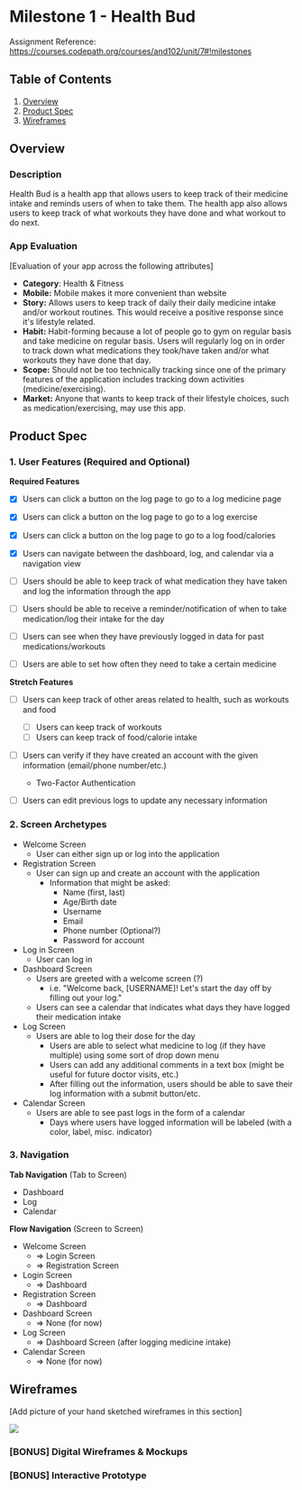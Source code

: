 # Milestone 1 - Health Bud
<!-- We can come up with a name for the app later --> 

Assignment Reference: https://courses.codepath.org/courses/and102/unit/7#!milestones

## Table of Contents

1. [Overview](#Overview)
1. [Product Spec](#Product-Spec)
1. [Wireframes](#Wireframes)

## Overview

### Description

Health Bud is a health app that allows users to keep track of their medicine intake and reminds users of when to take them. The health app also allows users to keep track of what workouts they have done and what workout to do next. 
<!-- Feel free to edit the description --> 

### App Evaluation

[Evaluation of your app across the following attributes]

* **Category**: Health & Fitness
* **Mobile:** Mobile makes it more convenient than website
* **Story:** Allows users to keep track of daily their daily medicine intake and/or workout routines. This would receive a positive response since it's lifestyle related. 
* **Habit:** Habit-forming because a lot of people go to gym on regular basis and take medicine on regular basis. Users will regularly log on in order to track down what medications they took/have taken and/or what workouts they have done that day. 
* **Scope:** Should not be too technically tracking since one of the primary features of the application includes tracking down activities (medicine/exercising). 
* **Market:** Anyone that wants to keep track of their lifestyle choices, such as medication/exercising, may use this app. 

## Product Spec

### 1. User Features (Required and Optional)

**Required Features**
- [x] Users can click a button on the log page to go to a log medicine page
- [x] Users can click a button on the log page to go to a log exercise
- [x] Users can click a button on the log page to go to a log food/calories 
- [x] Users can navigate between the dashboard, log, and calendar via a navigation view
- [ ] Users should be able to keep track of what medication they have taken and log the information through the app
- [ ] Users should be able to receive a reminder/notification of when to take medication/log their intake for the day
- [ ] Users can see when they have previously logged in data for past medications/workouts
- [ ] Users are able to set how often they need to take a certain medicine


**Stretch Features**
- [ ] Users can keep track of other areas related to health, such as workouts and food 
   - [ ] Users can keep track of workouts
   - [ ] Users can keep track of food/calorie intake
- [ ] Users can verify if they have created an account with the given information (email/phone number/etc.) 
    * Two-Factor Authentication
- [ ] Users can edit previous logs to update any necessary information 


### 2. Screen Archetypes

- Welcome Screen
    - User can either sign up or log into the application
- Registration Screen
    -  User can sign up and create an account with the application
        -  Information that might be asked: 
            -  Name (first, last)
            -  Age/Birth date 
            -  Username 
            -  Email
            -  Phone number (Optional?)
            -  Password for account 
- Log in Screen
    - User can log in 
- Dashboard Screen 
    - Users are greeted with a welcome screen (?)
        - i.e. "Welcome back, [USERNAME]! Let's start the day off by filling out your log." 
    - Users can see a calendar that indicates what days they have logged their medication intake
- Log Screen 
    - Users are able to log their dose for the day
        - Users are able to select what medicine to log (if they have multiple) using some sort of drop down menu
        - Users can add any additional comments in a text box (might be useful for future doctor visits, etc.)
        - After filling out the information, users should be able to save their log information with a submit button/etc. 
- Calendar Screen
    - Users are able to see past logs in the form of a calendar 
        - Days where users have logged information will be labeled (with a color, label, misc. indicator)


### 3. Navigation

**Tab Navigation** (Tab to Screen)

* Dashboard 
* Log
* Calendar

**Flow Navigation** (Screen to Screen)

- Welcome Screen 
    - => Login Screen
    - => Registration Screen
- Login Screen 
    - => Dashboard
- Registration Screen
    - => Dashboard
- Dashboard Screen
    - => None (for now)
- Log Screen
    - => Dashboard Screen (after logging medicine intake)
- Calendar Screen
    - => None (for now)

## Wireframes

[Add picture of your hand sketched wireframes in this section]

![](https://i.imgur.com/JGVauWR.jpg)


### [BONUS] Digital Wireframes & Mockups

### [BONUS] Interactive Prototype
